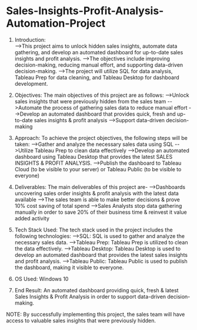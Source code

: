 # Sales-Insights-Profit-Analysis-Automation-Project

1. Introduction:   
-->This project aims to unlock hidden sales insights, automate data gathering, and develop an automated dashboard for up-to-date sales insights and profit analysis. 
-->The objectives include improving decision-making, reducing manual effort, and supporting data-driven decision-making. 
-->The project will utilize SQL for data analysis, Tableau Prep for data cleaning, and Tableau Desktop for dashboard development.
   
2. Objectives:  The main objectives of this project are as follows:
-->Unlock sales insights that were previously hidden from the sales team
-->Automate the process of gathering sales data to reduce manual effort
-->Develop an automated dashboard that provides quick, fresh and up-to-date sales insights & profit analysis
-->Support data-driven decision-making
   
3. Approach:  To achieve the project objectives, the following steps will be taken:
-->Gather and analyze the necessary sales data using SQL
-->Utilize Tableau Prep to clean data effectively
-->Develop an automated dashboard using Tableau Desktop that provides the latest SALES INSIGHTS & PROFIT ANALYSIS.
-->Publish the dashboard to Tableau Cloud (to be visible to your server) or Tableau Public (to be visible to everyone)

4. Deliverables:  The main deliverables of this project are-
-->Dashboards uncovering sales order insights & profit analysis with the latest data available
-->The sales team is able to make better decisions & prove 10% cost saving of total spend
-->Sales Analysts stop data gathering manually in order to save 20% of their business time & reinvest it value added activity
   
5. Tech Stack Used: The tech stack used in the project includes the following technologies:
-->SQL: SQL is used to gather and analyze the necessary sales data. 
-->Tableau Prep: Tableau Prep is utilized to clean the data effectively. 
-->Tableau Desktop: Tableau Desktop is used to develop an automated dashboard that provides the latest sales insights and profit analysis.
-->Tableau Public: Tableau Public is used to publish the dashboard, making it visible to everyone.
   
6. OS Used:  Windows 10
 
7. End Result:  An automated dashboard providing quick, fresh & latest Sales Insights & Profit Analysis in order to support data-driven decision-making.


NOTE: By successfully implementing this project, the sales team will have access to valuable sales insights that were previously hidden.
